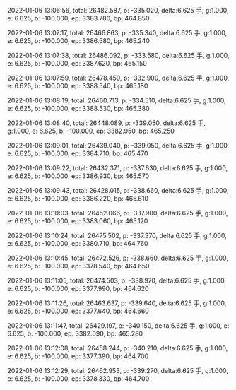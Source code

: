 2022-01-06 13:06:56, total: 26482.587, p: -335.020, delta:6.625 手, g:1.000, e: 6.625, b: -100.000, ep: 3383.780, bp: 464.850

2022-01-06 13:07:17, total: 26466.863, p: -335.340, delta:6.625 手, g:1.000, e: 6.625, b: -100.000, ep: 3386.580, bp: 465.240

2022-01-06 13:07:38, total: 26486.092, p: -333.580, delta:6.625 手, g:1.000, e: 6.625, b: -100.000, ep: 3387.620, bp: 465.150

2022-01-06 13:07:59, total: 26478.459, p: -332.900, delta:6.625 手, g:1.000, e: 6.625, b: -100.000, ep: 3388.540, bp: 465.180

2022-01-06 13:08:19, total: 26460.713, p: -334.510, delta:6.625 手, g:1.000, e: 6.625, b: -100.000, ep: 3388.530, bp: 465.380

2022-01-06 13:08:40, total: 26448.089, p: -339.050, delta:6.625 手, g:1.000, e: 6.625, b: -100.000, ep: 3382.950, bp: 465.250

2022-01-06 13:09:01, total: 26439.040, p: -339.050, delta:6.625 手, g:1.000, e: 6.625, b: -100.000, ep: 3384.710, bp: 465.470

2022-01-06 13:09:22, total: 26432.371, p: -337.630, delta:6.625 手, g:1.000, e: 6.625, b: -100.000, ep: 3386.930, bp: 465.570

2022-01-06 13:09:43, total: 26428.015, p: -338.660, delta:6.625 手, g:1.000, e: 6.625, b: -100.000, ep: 3386.220, bp: 465.610

2022-01-06 13:10:03, total: 26452.066, p: -337.900, delta:6.625 手, g:1.000, e: 6.625, b: -100.000, ep: 3383.060, bp: 465.120

2022-01-06 13:10:24, total: 26475.502, p: -337.370, delta:6.625 手, g:1.000, e: 6.625, b: -100.000, ep: 3380.710, bp: 464.760

2022-01-06 13:10:45, total: 26472.526, p: -338.660, delta:6.625 手, g:1.000, e: 6.625, b: -100.000, ep: 3378.540, bp: 464.650

2022-01-06 13:11:05, total: 26474.503, p: -338.970, delta:6.625 手, g:1.000, e: 6.625, b: -100.000, ep: 3377.990, bp: 464.620

2022-01-06 13:11:26, total: 26463.637, p: -339.640, delta:6.625 手, g:1.000, e: 6.625, b: -100.000, ep: 3377.640, bp: 464.660

2022-01-06 13:11:47, total: 26429.197, p: -340.150, delta:6.625 手, g:1.000, e: 6.625, b: -100.000, ep: 3382.090, bp: 465.280

2022-01-06 13:12:08, total: 26458.244, p: -340.210, delta:6.625 手, g:1.000, e: 6.625, b: -100.000, ep: 3377.390, bp: 464.700

2022-01-06 13:12:29, total: 26462.953, p: -339.270, delta:6.625 手, g:1.000, e: 6.625, b: -100.000, ep: 3378.330, bp: 464.700